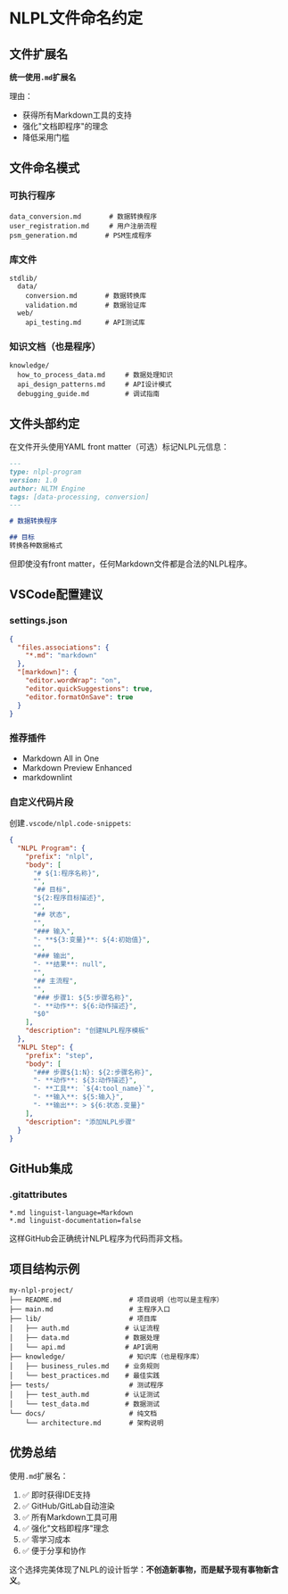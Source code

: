 # NLPL文件命名约定

## 文件扩展名

**统一使用`.md`扩展名**

理由：
- 获得所有Markdown工具的支持
- 强化"文档即程序"的理念
- 降低采用门槛

## 文件命名模式

### 可执行程序
```
data_conversion.md       # 数据转换程序
user_registration.md     # 用户注册流程
psm_generation.md       # PSM生成程序
```

### 库文件
```
stdlib/
  data/
    conversion.md       # 数据转换库
    validation.md       # 数据验证库
  web/
    api_testing.md      # API测试库
```

### 知识文档（也是程序）
```
knowledge/
  how_to_process_data.md     # 数据处理知识
  api_design_patterns.md     # API设计模式
  debugging_guide.md         # 调试指南
```

## 文件头部约定

在文件开头使用YAML front matter（可选）标记NLPL元信息：

```markdown
---
type: nlpl-program
version: 1.0
author: NLTM Engine
tags: [data-processing, conversion]
---

# 数据转换程序

## 目标
转换各种数据格式
```

但即使没有front matter，任何Markdown文件都是合法的NLPL程序。

## VSCode配置建议

### settings.json
```json
{
  "files.associations": {
    "*.md": "markdown"
  },
  "[markdown]": {
    "editor.wordWrap": "on",
    "editor.quickSuggestions": true,
    "editor.formatOnSave": true
  }
}
```

### 推荐插件
- Markdown All in One
- Markdown Preview Enhanced
- markdownlint

### 自定义代码片段

创建`.vscode/nlpl.code-snippets`:

```json
{
  "NLPL Program": {
    "prefix": "nlpl",
    "body": [
      "# ${1:程序名称}",
      "",
      "## 目标",
      "${2:程序目标描述}",
      "",
      "## 状态",
      "",
      "### 输入",
      "- **${3:变量}**: ${4:初始值}",
      "",
      "### 输出",
      "- **结果**: null",
      "",
      "## 主流程",
      "",
      "### 步骤1: ${5:步骤名称}",
      "- **动作**: ${6:动作描述}",
      "$0"
    ],
    "description": "创建NLPL程序模板"
  },
  "NLPL Step": {
    "prefix": "step",
    "body": [
      "### 步骤${1:N}: ${2:步骤名称}",
      "- **动作**: ${3:动作描述}",
      "- **工具**: `${4:tool_name}`",
      "- **输入**: ${5:输入}",
      "- **输出**: > ${6:状态.变量}"
    ],
    "description": "添加NLPL步骤"
  }
}
```

## GitHub集成

### .gitattributes
```
*.md linguist-language=Markdown
*.md linguist-documentation=false
```

这样GitHub会正确统计NLPL程序为代码而非文档。

## 项目结构示例

```
my-nlpl-project/
├── README.md                 # 项目说明（也可以是主程序）
├── main.md                   # 主程序入口
├── lib/                      # 项目库
│   ├── auth.md              # 认证流程
│   ├── data.md              # 数据处理
│   └── api.md               # API调用
├── knowledge/                # 知识库（也是程序库）
│   ├── business_rules.md    # 业务规则
│   └── best_practices.md    # 最佳实践
├── tests/                    # 测试程序
│   ├── test_auth.md         # 认证测试
│   └── test_data.md         # 数据测试
└── docs/                     # 纯文档
    └── architecture.md       # 架构说明
```

## 优势总结

使用`.md`扩展名：
1. ✅ 即时获得IDE支持
2. ✅ GitHub/GitLab自动渲染
3. ✅ 所有Markdown工具可用
4. ✅ 强化"文档即程序"理念
5. ✅ 零学习成本
6. ✅ 便于分享和协作

这个选择完美体现了NLPL的设计哲学：**不创造新事物，而是赋予现有事物新含义**。